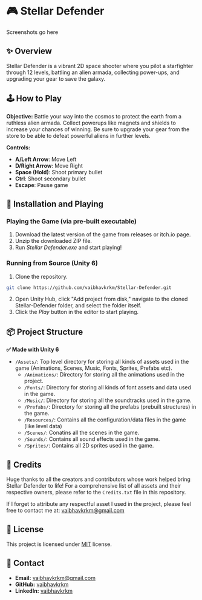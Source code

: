 
# 🎮 Stellar Defender

Screenshots go here

## ✨ Overview
Stellar Defender is a vibrant 2D space shooter where you pilot a starfighter through 12 levels, battling an alien armada, collecting power-ups, and upgrading your gear to save the galaxy.
## 🕹️ How to Play
**Objective:** Battle your way into the cosmos to protect the earth from a ruthless alien armada. Collect powerups like magnets and shields to increase your chances of winning. Be sure to upgrade your gear from the store to be able to defeat powerful aliens in further levels.

**Controls:**
- **A/Left Arrow**: Move Left
- **D/Right Arrow**: Move Right
- **Space (Hold)**: Shoot primary bullet
- **Ctrl**: Shoot secondary bullet
- **Escape**: Pause game
## 🚀 Installation and Playing

### Playing the Game (via pre-built executable)
1. Download the latest version of the game from releases or itch.io page.
2. Unzip the downloaded ZIP file.
3. Run *Stellar Defender.exe* and start playing!

### Running from Source (Unity 6)
1. Clone the repository.
```bash
git clone https://github.com/vaibhavkrkm/Stellar-Defender.git
```
2. Open Unity Hub, click "Add project from disk," navigate to the cloned Stellar-Defender folder, and select the folder itself.
3. Click the *Play* button in the editor to start playing.
    
## 📦 Project Structure
**✅ Made with Unity 6**
- `/Assets/`: Top level directory for storing all kinds of assets used in the game (Animations, Scenes, Music, Fonts, Sprites, Prefabs etc).
  - `/Animations/`: Directory for storing all the animations used in the project.
  - `/Fonts/`: Directory for storing all kinds of font assets and data used in the game.
  - `/Music/`: Directory for storing all the soundtracks used in the game.
  - `/Prefabs/`: Directory for storing all the prefabs (prebuilt structures) in the game.
  - `/Resources/`: Contains all the configuration/data files in the game (like level data)
  - `/Scenes/`: Conatins all the scenes in the game.
  - `/Sounds/`: Contains all sound effects used in the game.
  - `/Sprites/`: Contains all 2D sprites used in the game.
## 🤝 Credits
Huge thanks to all the creators and contributors whose work helped bring Stellar Defender to life! For a comprehensive list of all assets and their respective owners, please refer to the `Credits.txt` file in this repository.

If I forget to attribute any respectful asset I used in the project, please feel free to contact me at: vaibhavkrkm@gmail.com
## 📃 License

This project is licensed under [MIT](https://choosealicense.com/licenses/mit/) license.


## 📧 Contact
- **Email:** vaibhavkrkm@gmail.com
- **GitHub:** [vaibhavkrkm](https://github.com/vaibhavkrkm/)
- **LinkedIn:** [vaibhavkrkm](https://www.linkedin.com/in/vaibhavkrkm/)